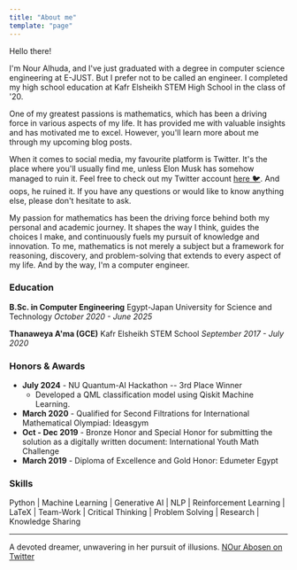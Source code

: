```yaml
---
title: "About me"
template: "page"
---
```


Hello there!

I'm Nour Alhuda, and I've just graduated with a degree in computer science engineering at E-JUST. But I prefer not to be called an engineer. I completed my high school education at Kafr Elsheikh STEM High School in the class of '20.

One of my greatest passions is mathematics, which has been a driving force in various aspects of my life. It has provided me with valuable insights and has motivated me to excel. However, you'll learn more about me through my upcoming blog posts.

When it comes to social media, my favourite platform is Twitter. It's the place where you'll usually find me, unless Elon Musk has somehow managed to ruin it. Feel free to check out my Twitter account [here 🐦](https://twitter.com/NourAbosen). And oops, he ruined it.
If you have any questions or would like to know anything else, please don't hesitate to ask.

My passion for mathematics has been the driving force behind both my personal and academic journey. It shapes the way I think, guides the choices I make, and continuously fuels my pursuit of knowledge and innovation. To me, mathematics is not merely a subject but a framework for reasoning, discovery, and problem-solving that extends to every aspect of my life. And by the way, I'm a computer engineer.

### Education
**B.Sc. in Computer Engineering**
Egypt-Japan University for Science and Technology
*October 2020 - June 2025*

**Thanaweya A'ma (GCE)**
Kafr Elsheikh STEM School
*September 2017 - July 2020*


### Honors & Awards
- **July 2024** - NU Quantum-AI Hackathon -- 3rd Place Winner
  - Developed a QML classification model using Qiskit Machine Learning.
- **March 2020** - Qualified for Second Filtrations for International Mathematical Olympiad: Ideasgym
- **Oct - Dec 2019** - Bronze Honor and Special Honor for submitting the solution as a digitally written document: International Youth Math Challenge
- **March 2019** - Diploma of Excellence and Gold Honor: Edumeter Egypt

### Skills
Python | Machine Learning | Generative AI | NLP | Reinforcement Learning | LaTeX | Team-Work | Critical Thinking | Problem Solving | Research | Knowledge Sharing

---

A devoted dreamer, unwavering in her pursuit of illusions.
[NOur Abosen on Twitter](https://www.twitter.com/NourAbosen)
